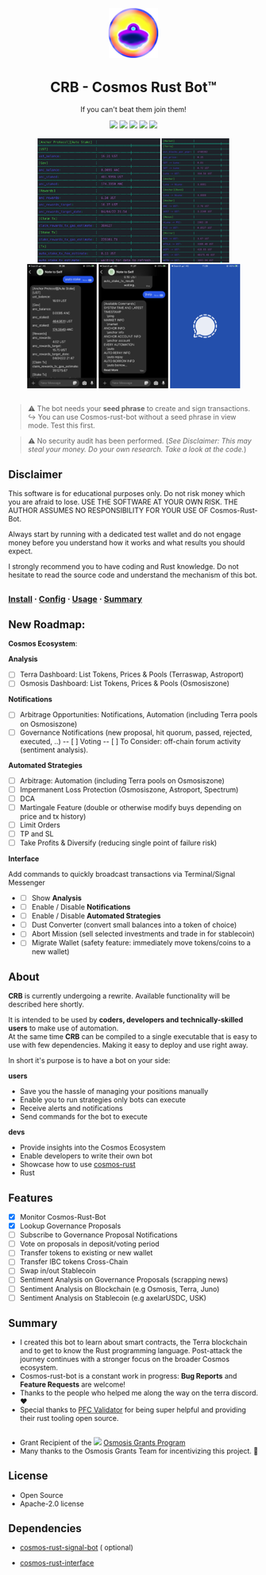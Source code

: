 <div align="center">

  <img src="https://github.com/Philipp-Sc/media/blob/main/cosmos-rust-bot/cosmos-rust-bot-icon.png" height="100">
  <h1>CRB - Cosmos Rust Bot™</h1> 
  <p>If you can't beat them join them!</p> 
    <img src="https://img.shields.io/github/languages/top/Philipp-Sc/cosmos-rust-bot"> 
    <img src="https://img.shields.io/github/repo-size/Philipp-Sc/cosmos-rust-bot"> 
    <img src="https://img.shields.io/github/commit-activity/m/Philipp-Sc/cosmos-rust-bot"> 
    <img src="https://img.shields.io/github/license/Philipp-Sc/cosmos-rust-bot">
    <img src="https://img.shields.io/twitter/follow/PSchlutermann?style=social"> 
  </div>
<br/>
<div align="center">
  <img src="https://github.com/Philipp-Sc/media/raw/main/cosmos-rust-bot/cosmos-rust-bot-output/gallery/terminal_output_auto_stake.png" height="250">
  <img src="https://github.com/Philipp-Sc/media/raw/main/cosmos-rust-bot/cosmos-rust-bot-output/gallery/terminal_output_market.png" height="250">

  <img src="https://github.com/Philipp-Sc/media/raw/main/cosmos-rust-bot/cosmos-rust-signal-bot/gallery/signal_bot_auto_stake.png" height="250">
  <img src="https://github.com/Philipp-Sc/media/raw/main/cosmos-rust-bot/cosmos-rust-signal-bot/gallery/signal_bot_help.png" height="250">
  <img src="https://github.com/Philipp-Sc/media/raw/main/cosmos-rust-bot/cosmos-rust-signal-bot/gallery/signal_messenger.png" height="250">
</div>

##

> :warning: The bot needs your **seed phrase** to create and sign transactions.  
> :arrow_right_hook: You can use Cosmos-rust-bot without a seed phrase in view mode. Test this first.

> :warning: No security audit has been performed. (*See Disclaimer: This may steal your money. Do your own research.
Take a look at the code.*)

##

## Disclaimer

This software is for educational purposes only. Do not risk money which you are afraid to lose.
USE THE SOFTWARE AT YOUR OWN RISK. THE AUTHOR ASSUMES NO RESPONSIBILITY FOR YOUR USE OF Cosmos-Rust-Bot.

Always start by running with a dedicated test wallet and do not engage money before you understand how it works
and what results you should expect.

I strongly recommend you to have coding and Rust knowledge. Do not hesitate to read the source code and understand the
mechanism of this bot.

##

### [Install](#install) · [Config](#config) · [Usage](#usage) · [Summary](#summary)

## New Roadmap:

**Cosmos Ecosystem**:

**Analysis**

- [ ] Terra Dashboard: List Tokens, Prices & Pools (Terraswap, Astroport)
- [ ] Osmosis Dashboard: List Tokens, Prices & Pools (Osmosiszone)

**Notifications**

- [ ] Arbitrage Opportunities: Notifications, Automation (including Terra pools on Osmosiszone)
- [ ] Governance Notifications (new proposal, hit quorum, passed, rejected, executed, ..)
  -- [ ] Voting
  -- [ ] To Consider: off-chain forum activity (sentiment analysis).

**Automated Strategies**

- [ ] Arbitrage: Automation (including Terra pools on Osmosiszone)
- [ ] Impermanent Loss Protection (Osmosiszone, Astroport, Spectrum)
- [ ] DCA
- [ ] Martingale Feature (double or otherwise modify buys depending on price and tx history)
- [ ] Limit Orders
- [ ] TP and SL
- [ ] Take Profits & Diversify (reducing single point of failure risk)

**Interface**

Add commands to quickly broadcast transactions via Terminal/Signal Messenger

-
    - [ ] Show **Analysis**
-
    - [ ] Enable / Disable **Notifications**
-
    - [ ] Enable / Disable **Automated Strategies**
-
    - [ ] Dust Converter (convert small balances into a token of choice)
-
    - [ ] Abort Mission (sell selected investments and trade in for stablecoin)
-
    - [ ] Migrate Wallet (safety feature: immediately move tokens/coins to a new wallet)

## About

**CRB** is currently undergoing a rewrite. Available functionality will be described here shortly.

It is intended to be used by **coders, developers and technically-skilled users** to make use of automation.    
At the same time **CRB** can be compiled to a single executable that is easy to use with few dependencies. Making it
easy to deploy and use right away.

In short it's purpose is to have a bot on your side:

**users**

- Save you the hassle of managing your positions manually
- Enable you to run strategies only bots can execute
- Receive alerts and notifications
- Send commands for the bot to execute

**devs**

- Provide insights into the Cosmos Ecosystem
- Enable developers to write their own bot
- Showcase how to use [cosmos-rust](https://github.com/cosmos/cosmos-rust/)
- Rust

## Features

- [x] Monitor Cosmos-Rust-Bot
- [x] Lookup Governance Proposals
- [ ] Subscribe to Governance Proposal Notifications
- [ ] Vote on proposals in deposit/voting period
- [ ] Transfer tokens to existing or new wallet
- [ ] Transfer IBC tokens Cross-Chain
- [ ] Swap in/out Stablecoin
- [ ] Sentiment Analysis on Governance Proposals (scrapping news)
- [ ] Sentiment Analysis on Blockchain (e.g Osmosis, Terra, Juno)
- [ ] Sentiment Analysis on Stablecoin (e.g axelarUSDC, USK)

## Summary

- I created this bot to learn about smart contracts, the Terra blockchain and to get to know the Rust programming
  language. Post-attack the journey continues with a stronger focus on the broader Cosmos ecosystem.
- Cosmos-rust-bot is a constant work in progress: **Bug Reports** and **Feature Requests** are welcome!
- Thanks to the people who helped me along the way on the terra discord. :heart:
- Special thanks to [PFC Validator](https://pfc-validator.github.io/) for being super helpful and providing their rust
  tooling open source.

##

- Grant Recipient of
  the <img src="https://uploads-ssl.webflow.com/62aba8dc00fdd48273d4c874/62b327d14f4b5887c5a0c359_osmosis-logomark-white.svg" height="12"> [Osmosis Grants Program](https://grants.osmosis.zone/)
- Many thanks to the Osmosis Grants Team for incentivizing this project. :pray:

## License

- Open Source
- Apache-2.0 license

## Dependencies

- [cosmos-rust-signal-bot](https://github.com/Philipp-Sc/cosmos-rust-bot/tree/development/packages/cosmos-rust-signal-bot) (
  optional)

- [cosmos-rust-interface](https://github.com/Philipp-Sc/cosmos-rust-interface)
